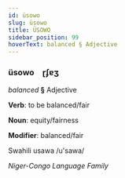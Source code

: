 ```yaml
---
id: üsowo
slug: üsowo
title: ÜSOWO
sidebar_position: 99
hoverText: balanced § Adjective
---
```


### üsowo&emsp;<span kind="abugida">ɽʄɐʒ</span>

*balanced* **§** Adjective

**Verb**: to be balanced/fair

**Noun**: equity/fairness

**Modifier**: balanced/fair

Swahili usawa /u'sawa/

*Niger-Congo Language Family*